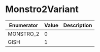 # Monstro2Variant

| Enumerator | Value | Description |
| ---------- | ----- | ----------- |
| MONSTRO\_2 | 0     |             |
| GISH       | 1     |             |
